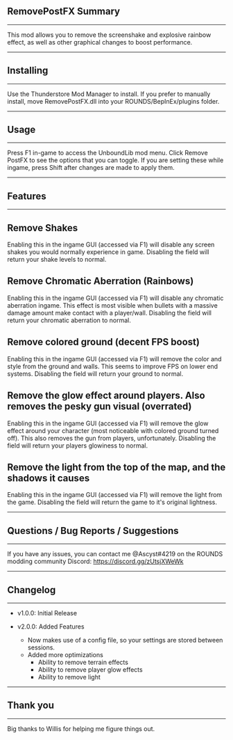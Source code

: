 ## RemovePostFX Summary
------------------------
This mod allows you to remove the screenshake and explosive rainbow effect, as well as other graphical changes to boost performance.

------------------------
## Installing
------------------------
Use the Thunderstore Mod Manager to install. 
If you prefer to manually install, move RemovePostFX.dll into your ROUNDS/BepInEx/plugins folder. 

------------------------
## Usage
------------------------
Press F1 in-game to access the UnboundLib mod menu. Click Remove PostFX to see the options that you can toggle. If you are setting these while ingame, press Shift after changes are made to apply them. 

------------------------
## Features 
------------------------
## **Remove Shakes**
Enabling this in the ingame GUI (accessed via F1) will disable any screen shakes you would normally experience in game. 
Disabling the field will return your shake levels to normal. 
## **Remove Chromatic Aberration (Rainbows)**
Enabling this in the ingame GUI (accessed via F1) will disable any chromatic aberration ingame. 
This effect is most visible when bullets with a massive damage amount make contact with a player/wall.
Disabling the field will return your chromatic aberration to normal. 
## **Remove colored ground (decent FPS boost)**
Enabling this in the ingame GUI (accessed via F1) will remove the color and style from the ground and walls. This seems to improve FPS on lower end systems.
Disabling the field will return your ground to normal. 
## **Remove the glow effect around players. Also removes the pesky gun visual (overrated)**
Enabling this in the ingame GUI (accessed via F1) will remove the glow effect around your character (most noticeable with colored ground turned off). This also removes the gun from players, unfortunately. 
Disabling the field will return your players glowiness to normal.  
## **Remove the light from the top of the map, and the shadows it causes**
Enabling this in the ingame GUI (accessed via F1) will remove the light from the game. 
Disabling the field will return the game to it's original lightness.

------------------------

## Questions / Bug Reports / Suggestions
------------------------
If you have any issues, you can contact me @Ascyst#4219 on the ROUNDS modding community Discord: https://discord.gg/zUtsjXWeWk

------------------------
## Changelog
------------------------

- v1.0.0: Initial Release

- v2.0.0: Added Features
	- Now makes use of a config file, so your settings are stored between sessions. 
	- Added more optimizations
		- Ability to remove terrain effects
		- Ability to remove player glow effects
		- Ability to remove light

------------------------
## Thank you
------------------------
Big thanks to Willis for helping me figure things out.